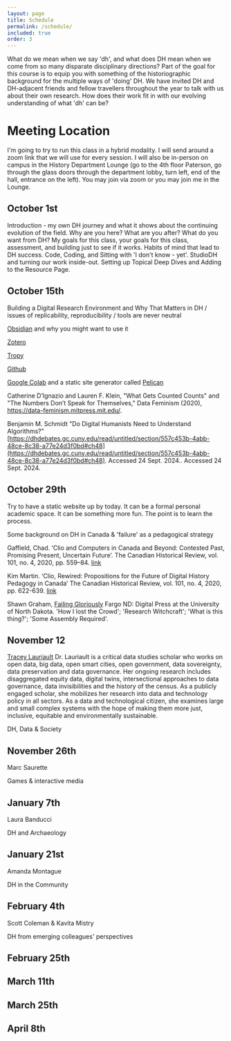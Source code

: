 ```yaml
---
layout: page
title: Schedule
permalink: /schedule/
included: true
order: 3
---
```


What do we mean when we say 'dh', and what does DH mean when we come from so many disparate disciplinary directions? Part of the goal for this course is to equip you with something of the historiographic background for the multiple ways of 'doing' DH. We have invited DH and DH-adjacent friends and fellow travellers throughout the year to talk with us about their own research. How does their work fit in with our evolving understanding of what 'dh' can be?

# Meeting Location

I'm going to try to run this class in a hybrid modality. I will send around a zoom link that we will use for every session. I will also be in-person on campus in the History Department Lounge (go to the 4th floor Paterson, go through the glass doors through the department lobby, turn left, end of the hall, entrance on the left). You may join via zoom or you may join me in the Lounge. 

## October 1st

Introduction - my own DH journey and what it shows about the continuing evolution of the field. Why are you here? What are you after? What do you want from DH? My goals for this class, your goals for this class, assessment, and building just to see if it works. Habits of mind that lead to DH success. Code, Coding, and Sitting with 'I don't know - yet'. StudioDH and turning our work inside-out. Setting up Topical Deep Dives and Adding to the Resource Page. 

## October 15th

Building a Digital Research Environment and Why That Matters in DH / issues of replicability, reproducibility / tools are never neutral

[Obsidian](https://obsidian.md) and why you might want to use it

[Zotero](https://zotero.org)

[Tropy](https://tropy.org)

[Github](https://github.com)

[Google Colab](https://colab.research.google.com) and a static site generator called [Pelican](https://github.com/shawngraham/pelican-via-google-colab)

Catherine D’Ignazio and Lauren F. Klein, "What Gets Counted Counts" and "The Numbers Don’t Speak for Themselves," Data Feminism (2020), https://data-feminism.mitpress.mit.edu/.

Benjamin M. Schmidt "Do Digital Humanists Need to Understand Algorithms?" [https://dhdebates.gc.cuny.edu/read/untitled/section/557c453b-4abb-48ce-8c38-a77e24d3f0bd#ch48](https://dhdebates.gc.cuny.edu/read/untitled/section/557c453b-4abb-48ce-8c38-a77e24d3f0bd#ch48). Accessed 24 Sept. 2024.. Accessed 24 Sept. 2024.


## October 29th

Try to have a static website up by today. It can be a formal personal academic space. It can be something more fun. The point is to learn the process.

Some background on DH in Canada & 'failure' as a pedagogical strategy

Gaffield, Chad. ‘Clio and Computers in Canada and Beyond: Contested Past, Promising Present, Uncertain Future’. The Canadian Historical Review, vol. 101, no. 4, 2020, pp. 559–84. [link](https://muse-jhu-edu.proxy.library.carleton.ca/pub/50/article/777491/pdf)

Kim Martin. ‘Clio, Rewired: Propositions for the Future of Digital History Pedagogy in Canada’ The Canadian Historical Review, vol. 101, no. 4, 2020, pp. 622-639. [link](https://muse-jhu-edu.proxy.library.carleton.ca/pub/50/article/777494/pdf)

Shawn Graham, [Failing Gloriously](https://thedigitalpress.org/wp-content/uploads/2019/12/failing_gloriously_final.pdf) Fargo ND: Digital Press at the University of North Dakota. 'How I lost the Crowd'; 'Research Witchcraft'; 'What is this thing?'; 'Some Assembly Required'.

## November 12

[Tracey Lauriault](https://carleton.ca/sjc/profile/lauriault-tracey/) Dr. Lauriault is a critical data studies scholar who works on open data, big data, open smart cities, open government, data sovereignty, data preservation and data governance. Her ongoing research includes disaggregated equity data, digital twins, intersectional approaches to data governance, data invisibilities and the history of the census. As a publicly engaged scholar, she mobilizes her research into data and technology policy in all sectors. As a data and technological citizen, she examines large and small complex systems with the hope of making them more just, inclusive, equitable and environmentally sustainable.

DH, Data & Society

## November 26th

Marc Saurette 

Games & interactive media

## January 7th

Laura Banducci 

DH and Archaeology

## January 21st

Amanda Montague 

DH in the Community

## February 4th

Scott Coleman & Kavita Mistry 

DH from emerging colleagues' perspectives

## February 25th
## March 11th
## March 25th
## April 8th
